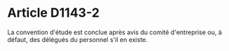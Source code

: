 # Article D1143-2

  
La convention d'étude est conclue après avis du comité d'entreprise ou, à défaut, des délégués du personnel s'il en existe.